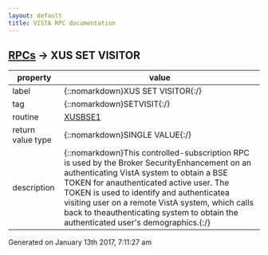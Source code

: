 ```yaml
---
layout: default
title: VISTA RPC documentation
---
```




## [RPCs](TableOfContent.md) &#8594; XUS SET VISITOR 

 property | value 
--- | --- 
 label | {::nomarkdown}XUS SET VISITOR{:/}
 tag | {::nomarkdown}SETVISIT{:/}
 routine | [XUSBSE1](http://code.osehra.org/dox/Routine_XUSBSE1_source.html)
 return value type | {::nomarkdown}SINGLE VALUE{:/}
 description | {::nomarkdown}This controlled-subscription RPC is used by the Broker SecurityEnhancement on an authenticating VistA system to obtain a BSE TOKEN for anauthenticated active user. The TOKEN is used to identify and authenticatea visiting user on a remote VistA system, which calls back to theauthenticating system to obtain the authenticated user's demographics.{:/}




 Generated on January 13th 2017, 7:11:27 am